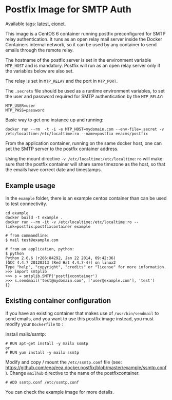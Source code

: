 # Postfix Image for SMTP Auth

Available tags: [latest](https://github.com/eea/eea.docker.postfix/blob/master/Dockerfile), [eionet](https://github.com/eea/eea.docker.postfix/blob/master/eionet/Dockerfile).

This image is a CentOS 6 container running postfix preconfigured for SMTP relay authentication. It runs as an open relay mail server inside the Docker Containers internal network, so it can be used by any container to send emails through the remote relay.

The hostname of the postfix server is set in the environment variable `MTP_HOST` and is mandatory. Postfix will run as an open relay server only if the variables below are also set.

The relay is set in `MTP_RELAY` and the port in `MTP_PORT`.

The `.secrets` file should be used as a runtime environment variables, to set the user and password required for SMTP authentication by the `MTP_RELAY`:

    MTP_USER=user
    MTP_PASS=password

Basic way to get one instance up and running:

    docker run --rm  -t -i -e MTP_HOST=mydomain.com --env-file=.secret -v /etc/localtime:/etc/localtime:ro --name=postfix eeacms/postfix 

From the application container, running on the same docker host, one can set the SMTP server to the postfix container address.

Using the mount directive ```-v /etc/localtime:/etc/localtime:ro``` will make sure that the postfix container will share same timezone as the host, so that the emails have correct date and timestamps.

## Example usage

In the `example` folder, there is an example centos container than can be used to test connectivity.
    
    cd example
    docker build -t example .
    docker run --rm -it -v /etc/localtime:/etc/localtime:ro --link=postfix:postfixcontainer example
    
    # from commandline:
    $ mail test@example.com
    
    # from an application, python:
    $ python
    Python 2.6.6 (r266:84292, Jan 22 2014, 09:42:36) 
    [GCC 4.4.7 20120313 (Red Hat 4.4.7-4)] on linux2
    Type "help", "copyright", "credits" or "license" for more information.
    >>> import smtplib
    >>> s = smtplib.SMTP('postfixcontainer')
    >>> s.sendmail('test@mydomain.com', ['user@example.com'], 'test')
    {}

## Existing container configuration

If you have an existing container that makes use of `/usr/bin/sendmail` to send emails, and you want to use this postfix image instead, you must modify your `Dockerfile` to :

Install mailx/ssmtp:

    # RUN apt-get install -y mailx ssmtp
    or
    # RUN yum install -y mailx ssmtp
    
Modify and copy / mount the `/etc/ssmtp.conf` file (see: https://github.com/eea/eea.docker.postfix/blob/master/example/ssmtp.conf). Change `mailhub` directive to the name of the postfixcontainer.

    # ADD ssmtp.conf /etc/ssmtp.conf
    
You can check the example image for more details.
